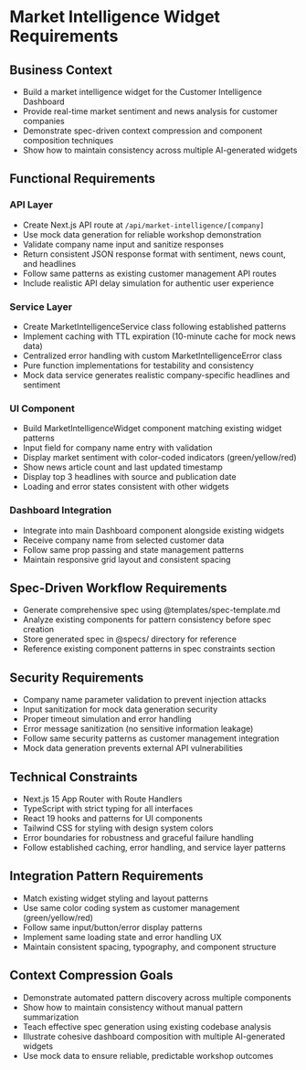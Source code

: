 # Market Intelligence Widget Requirements

## Business Context
- Build a market intelligence widget for the Customer Intelligence Dashboard
- Provide real-time market sentiment and news analysis for customer companies
- Demonstrate spec-driven context compression and component composition techniques
- Show how to maintain consistency across multiple AI-generated widgets

## Functional Requirements

### API Layer
- Create Next.js API route at `/api/market-intelligence/[company]`
- Use mock data generation for reliable workshop demonstration
- Validate company name input and sanitize responses
- Return consistent JSON response format with sentiment, news count, and headlines
- Follow same patterns as existing customer management API routes
- Include realistic API delay simulation for authentic user experience

### Service Layer
- Create MarketIntelligenceService class following established patterns
- Implement caching with TTL expiration (10-minute cache for mock news data)
- Centralized error handling with custom MarketIntelligenceError class
- Pure function implementations for testability and consistency
- Mock data service generates realistic company-specific headlines and sentiment

### UI Component
- Build MarketIntelligenceWidget component matching existing widget patterns
- Input field for company name entry with validation
- Display market sentiment with color-coded indicators (green/yellow/red)
- Show news article count and last updated timestamp
- Display top 3 headlines with source and publication date
- Loading and error states consistent with other widgets

### Dashboard Integration
- Integrate into main Dashboard component alongside existing widgets
- Receive company name from selected customer data
- Follow same prop passing and state management patterns
- Maintain responsive grid layout and consistent spacing

## Spec-Driven Workflow Requirements
- Generate comprehensive spec using @templates/spec-template.md
- Analyze existing components for pattern consistency before spec creation
- Store generated spec in @specs/ directory for reference
- Reference existing component patterns in spec constraints section

## Security Requirements
- Company name parameter validation to prevent injection attacks
- Input sanitization for mock data generation security
- Proper timeout simulation and error handling
- Error message sanitization (no sensitive information leakage)
- Follow same security patterns as customer management integration
- Mock data generation prevents external API vulnerabilities

## Technical Constraints
- Next.js 15 App Router with Route Handlers
- TypeScript with strict typing for all interfaces
- React 19 hooks and patterns for UI components  
- Tailwind CSS for styling with design system colors
- Error boundaries for robustness and graceful failure handling
- Follow established caching, error handling, and service layer patterns

## Integration Pattern Requirements
- Match existing widget styling and layout patterns
- Use same color coding system as customer management (green/yellow/red)
- Follow same input/button/error display patterns
- Implement same loading state and error handling UX
- Maintain consistent spacing, typography, and component structure

## Context Compression Goals
- Demonstrate automated pattern discovery across multiple components
- Show how to maintain consistency without manual pattern summarization
- Teach effective spec generation using existing codebase analysis
- Illustrate cohesive dashboard composition with multiple AI-generated widgets
- Use mock data to ensure reliable, predictable workshop outcomes